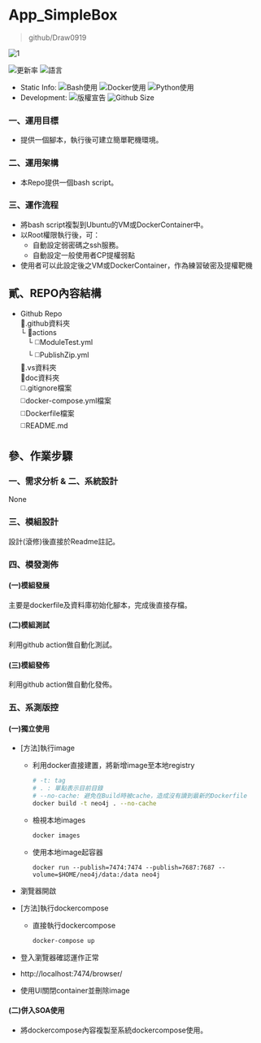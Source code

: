 # App_SimpleBox
>github/Draw0919

![1](https://img.shields.io/badge/_Rate-Hard-blue?style=for-the-badge)

![更新率](https://img.shields.io/github/commit-activity/w/Draw0919/App_SimpleBox?style=for-the-badge)
![語言](https://img.shields.io/github/languages/count/Draw0919/App_SimpleBox?style=for-the-badge)
* Static Info:
  ![Bash使用](https://img.shields.io/badge/Bash_Script-2A2Ba2?style=for-the-badge)
  ![Docker使用](https://img.shields.io/badge/Docker-2496ED?logo=docker&logoColor=white?style=for-the-badge)
  ![Python使用](https://img.shields.io/badge/Python-14354C.svg?logo=python&logoColor=white?style=for-the-badge)
* Development:
  ![版權宣告](https://img.shields.io/github/license/Draw0919/App_SimpleBox?style=for-the-badge)
  ![Github Size](https://img.shields.io/github/repo-size/Draw0919/App_SimpleBox)

### 一、運用目標

* 提供一個腳本，執行後可建立簡單靶機環境。

### 二、運用架構

* 本Repo提供一個bash script。

### 三、運作流程

* 將bash script複製到Ubuntu的VM或DockerContainer中。
* 以Root權限執行後，可：
  - 自動設定弱密碼之ssh服務。
  - 自動設定一般使用者CP提權弱點
* 使用者可以此設定後之VM或DockerContainer，作為練習破密及提權靶機

## 貳、REPO內容結構

* Github Repo<br/>
  📁.github資料夾<br/>
  └ 📁actions<br/>
  　└ ◻️ModuleTest.yml<br/>
  　└ ◻️PublishZip.yml<br/>
  📁.vs資料夾<br/>
  📁doc資料夾<br/>
  ◻️.gitignore檔案<br/>
  ◻️docker-compose.yml檔案<br/>
  ◻️Dockerfile檔案<br/>
  ◻️README.md<br/>

## 參、作業步驟

### 一、需求分析 & 二、系統設計

None

### 三、模組設計

設計(滾修)後直接於Readme註記。

### 四、模發測佈

#### (一)模組發展

主要是dockerfile及資料庫初始化腳本，完成後直接存檔。

#### (二)模組測試

利用github action做自動化測試。

#### (三)模組發佈

利用github action做自動化發佈。

### 五、系測版控

#### (一)獨立使用

* [方法]執行image
  * 利用docker直接建置，將新增image至本地registry
    ```bash
    # -t: tag
    # . : 單點表示目前目錄
    # --no-cache: 避免在Build時被cache，造成沒有讀到最新的Dockerfile
    docker build -t neo4j . --no-cache
    ```
  * 檢視本地images
    ```bash
    docker images
    ```  
  * 使用本地image起容器
    ```
    docker run --publish=7474:7474 --publish=7687:7687 --volume=$HOME/neo4j/data:/data neo4j
    ```
* 瀏覽器開啟 
* [方法]執行dockercompose
  * 直接執行dockercompose
    ```powershell
    docker-compose up
    ```
* 登入瀏覽器確認運作正常
* http://localhost:7474/browser/

* 使用UI關閉container並刪除image

#### (二)併入SOA使用

* 將dockercompose內容複製至系統dockercompose使用。
